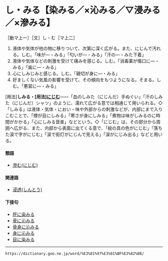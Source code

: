 # し・みる【染みる／×沁みる／▽浸みる／×滲みる】

［動マ上一］［文］し・む［マ上二］
1.  液体や気体が他の物に移りついて、次第に深く広がる。また、にじんで汚れる。しむ。「味が―・みる」「匂いが―・みる」「汗の―・みた下着」
2.  液体や気体などの刺激を受けて痛みを感じる。しむ。「消毒薬が傷口に―・みる」「歯に―・みる」
3.  心にしみじみと感じる。しむ。「親切が身に―・みる」
4.  好ましくない気風の影響を受けて、その傾向をもつようになる。そまる。しむ。「悪習に―・みる」
    

\[用法\]**しみる・\[用法\][にじむ](https://dictionary.goo.ne.jp/word/%E6%BB%B2%E3%82%80/#jn-166944)**――「血のしみた（にじんだ）手ぬぐい」「汗のしみた（にじんだ）シャツ」のように、濡れて広がる意では相通じて用いられる。◇「しみる」は液体・気体・におい・味や外部からの刺激などが、内部にまで入りこむことで、「煙が目にしみる」「寒さが身にしみる」「煮物は味がしみるのに時間がかかる」「心にしみる音楽」などという。◇「にじむ」は、その部分から周囲へ広がる、また、内部から表面に出てくる意で、「絵の具の色がにじむ」「落ちた涙で字がにじむ」「涙で街灯がにじんで見える」「涙がにじみ出る」などと用いる。

#### 類語

-   [滲む(にじむ)](https://dictionary.goo.ne.jp/word/%E6%BB%B2%E3%82%80/#jn-166944)

#### 関連語

-   [浸透(しんとう)](https://dictionary.goo.ne.jp/word/%E6%B5%B8%E9%80%8F/#jn-115229)

#### 下接句

-   [肝に染みる](https://dictionary.goo.ne.jp/word/%E8%82%9D%E3%81%AB%E6%9F%93%E3%81%BF%E3%82%8B/#jn-54005)
-   [骨に沁みる](https://dictionary.goo.ne.jp/word/%E9%AA%A8%E3%81%AB%E6%B2%81%E3%81%BF%E3%82%8B/#jn-205035)
-   [骨身に沁みる](https://dictionary.goo.ne.jp/word/%E9%AA%A8%E8%BA%AB%E3%81%AB%E6%B2%81%E3%81%BF%E3%82%8B/#jn-205080)
-   [身に沁みる](https://dictionary.goo.ne.jp/word/%E8%BA%AB%E3%81%AB%E6%9F%93%E3%81%BF%E3%82%8B/#jn-210684)
-   [目に染みる](https://dictionary.goo.ne.jp/word/%E7%9B%AE%E3%81%AB%E6%9F%93%E3%81%BF%E3%82%8B/#jn-216341)

---
`https://dictionary.goo.ne.jp/word/%E3%81%97%E3%81%BF%E3%82%8B/`